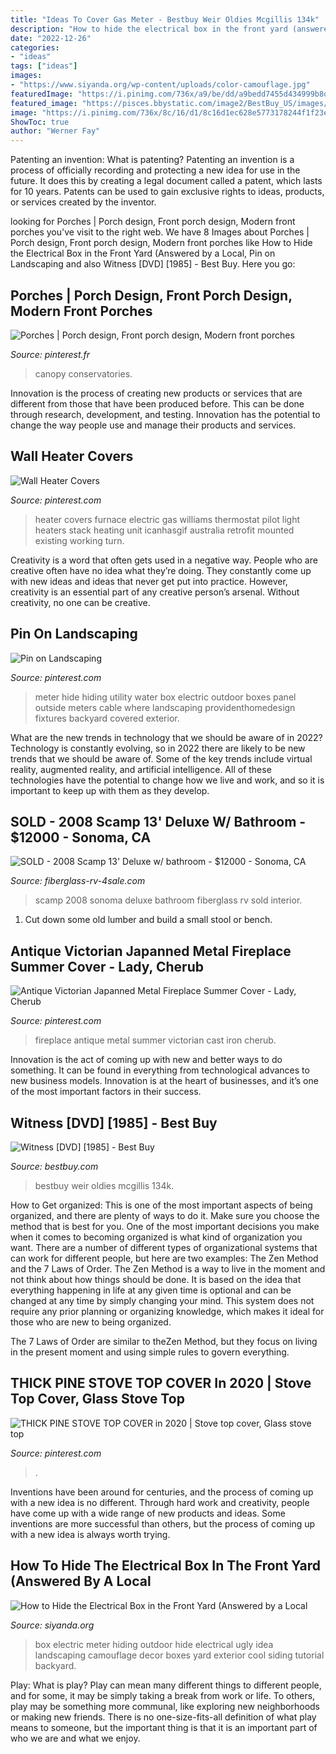 ```yaml
---
title: "Ideas To Cover Gas Meter - Bestbuy Weir Oldies Mcgillis 134k"
description: "How to hide the electrical box in the front yard (answered by a local"
date: "2022-12-26"
categories:
- "ideas"
tags: ["ideas"]
images:
- "https://www.siyanda.org/wp-content/uploads/color-camouflage.jpg"
featuredImage: "https://i.pinimg.com/736x/a9/be/dd/a9bedd7455d434999b8d566229a89156.jpg"
featured_image: "https://pisces.bbystatic.com/image2/BestBuy_US/images/products/3315/33155719_so.jpg"
image: "https://i.pinimg.com/736x/8c/16/d1/8c16d1ec628e5773178244f1f23e4c00.jpg"
ShowToc: true
author: "Werner Fay"
---
```



Patenting an invention: What is patenting?
Patenting an invention is a process of officially recording and protecting a new idea for use in the future. It does this by creating a legal document called a patent, which lasts for 10 years. Patents can be used to gain exclusive rights to ideas, products, or services created by the inventor.

	

		
looking for Porches | Porch design, Front porch design, Modern front porches you've visit to the right web. We have 8 Images about Porches | Porch design, Front porch design, Modern front porches like How to Hide the Electrical Box in the Front Yard (Answered by a Local, Pin on Landscaping and also Witness [DVD] [1985] - Best Buy. Here you go:
		
    
## Porches | Porch Design, Front Porch Design, Modern Front Porches

<img loading=lazy src="https://i.pinimg.com/736x/3a/f5/4d/3af54dd7aafb9d25dc70f3878ca28d5d.jpg" onerror="this.onerror=null;this.src='https://tse4.mm.bing.net/th?id=OIP.3IoPdzAjSn2h60FJ9zkhRAHaLH&amp;pid=15.1';" alt="Porches | Porch design, Front porch design, Modern front porches">

_Source: pinterest.fr_

>canopy conservatories. 

	

Innovation is the process of creating new products or services that are different from those that have been produced before. This can be done through research, development, and testing. Innovation has the potential to change the way people use and manage their products and services.

    
## Wall Heater Covers

<img loading=lazy src="https://i.pinimg.com/originals/b0/1e/06/b01e06e72d19b7e1c4f4ad98d0f86009.jpg" onerror="this.onerror=null;this.src='https://tse4.mm.bing.net/th?id=OIP.mrOlUm_TgFBuxpzsHJUhBgHaLJ&amp;pid=15.1';" alt="Wall Heater Covers">

_Source: pinterest.com_

>heater covers furnace electric gas williams thermostat pilot light heaters stack heating unit icanhasgif australia retrofit mounted existing working turn. 

	

Creativity is a word that often gets used in a negative way. People who are creative often have no idea what they’re doing. They constantly come up with new ideas and ideas that never get put into practice. However, creativity is an essential part of any creative person’s arsenal. Without creativity, no one can be creative.

    
## Pin On Landscaping

<img loading=lazy src="https://i.pinimg.com/736x/90/94/46/9094461153c5f149316819c65e83e130--industrial-farmhouse-copy.jpg" onerror="this.onerror=null;this.src='https://tse2.mm.bing.net/th?id=OIP.wJfwW81lF-cALh0Q3eMi0wAAAA&amp;pid=15.1';" alt="Pin on Landscaping">

_Source: pinterest.com_

>meter hide hiding utility water box electric outdoor boxes panel outside meters cable where landscaping providenthomedesign fixtures backyard covered exterior. 

	

What are the new trends in technology that we should be aware of in 2022?
Technology is constantly evolving, so in 2022 there are likely to be new trends that we should be aware of. Some of the key trends include virtual reality, augmented reality, and artificial intelligence. All of these technologies have the potential to change how we live and work, and so it is important to keep up with them as they develop.

    
## SOLD - 2008 Scamp 13&#039; Deluxe W/ Bathroom - $12000 - Sonoma, CA

<img loading=lazy src="https://www.fiberglass-rv-4sale.com/sites/default/files/7/144c71.jpg" onerror="this.onerror=null;this.src='https://tse1.mm.bing.net/th?id=OIP.aRD3N0hSYjm0aoLJ5bK3NQAAAA&amp;pid=15.1';" alt="SOLD - 2008 Scamp 13&#039; Deluxe w/ bathroom - $12000 - Sonoma, CA">

_Source: fiberglass-rv-4sale.com_

>scamp 2008 sonoma deluxe bathroom fiberglass rv sold interior. 

	

1. Cut down some old lumber and build a small stool or bench.

    
## Antique Victorian Japanned Metal Fireplace Summer Cover - Lady, Cherub

<img loading=lazy src="https://i.pinimg.com/736x/8c/16/d1/8c16d1ec628e5773178244f1f23e4c00.jpg" onerror="this.onerror=null;this.src='https://tse4.mm.bing.net/th?id=OIP.r0zs135NFTgToPqznvQQyAHaIx&amp;pid=15.1';" alt="Antique Victorian Japanned Metal Fireplace Summer Cover - Lady, Cherub">

_Source: pinterest.com_

>fireplace antique metal summer victorian cast iron cherub. 

	

Innovation is the act of coming up with new and better ways to do something. It can be found in everything from technological advances to new business models. Innovation is at the heart of businesses, and it’s one of the most important factors in their success.

    
## Witness [DVD] [1985] - Best Buy

<img loading=lazy src="https://pisces.bbystatic.com/image2/BestBuy_US/images/products/3315/33155719_so.jpg" onerror="this.onerror=null;this.src='https://tse3.mm.bing.net/th?id=OIP.JI5a6JfZJkNDmxW1bT4KOwHaKb&amp;pid=15.1';" alt="Witness [DVD] [1985] - Best Buy">

_Source: bestbuy.com_

>bestbuy weir oldies mcgillis 134k. 

	

How to Get organized: This is one of the most important aspects of being organized, and there are plenty of ways to do it. Make sure you choose the method that is best for you.
One of the most important decisions you make when it comes to becoming organized is what kind of organization you want. There are a number of different types of organizational systems that can work for different people, but here are two examples: The Zen Method and the 7 Laws of Order.
The Zen Method is a way to live in the moment and not think about how things should be done. It is based on the idea that everything happening in life at any given time is optional and can be changed at any time by simply changing your mind. This system does not require any prior planning or organizing knowledge, which makes it ideal for those who are new to being organized.

The 7 Laws of Order are similar to theZen Method, but they focus on living in the present moment and using simple rules to govern everything.

    
## THICK PINE STOVE TOP COVER In 2020 | Stove Top Cover, Glass Stove Top

<img loading=lazy src="https://i.pinimg.com/736x/a9/be/dd/a9bedd7455d434999b8d566229a89156.jpg" onerror="this.onerror=null;this.src='https://tse4.mm.bing.net/th?id=OIP.Jht8-kUwxaKTCTj4_ZGD9wHaHa&amp;pid=15.1';" alt="THICK PINE STOVE TOP COVER in 2020 | Stove top cover, Glass stove top">

_Source: pinterest.com_

>. 

	

Inventions have been around for centuries, and the process of coming up with a new idea is no different. Through hard work and creativity, people have come up with a wide range of new products and ideas. Some inventions are more successful than others, but the process of coming up with a new idea is always worth trying.

    
## How To Hide The Electrical Box In The Front Yard (Answered By A Local

<img loading=lazy src="https://www.siyanda.org/wp-content/uploads/color-camouflage.jpg" onerror="this.onerror=null;this.src='https://tse4.mm.bing.net/th?id=OIP.ZTDDTCQxIwmLiKbiIc1XAwAAAA&amp;pid=15.1';" alt="How to Hide the Electrical Box in the Front Yard (Answered by a Local">

_Source: siyanda.org_

>box electric meter hiding outdoor hide electrical ugly idea landscaping camouflage decor boxes yard exterior cool siding tutorial backyard. 

	

Play: What is play?
Play can mean many different things to different people, and for some, it may be simply taking a break from work or life. To others, play may be something more communal, like exploring new neighborhoods or making new friends. There is no one-size-fits-all definition of what play means to someone, but the important thing is that it is an important part of who we are and what we enjoy.

